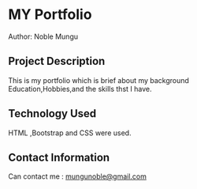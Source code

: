 # MY Portfolio
Author: Noble Mungu

## Project Description
This is my portfolio which is brief about my background Education,Hobbies,and the skills thst I have.


## Technology Used
HTML ,Bootstrap and CSS were used.

## Contact Information
Can contact me : mungunoble@gmail.com
